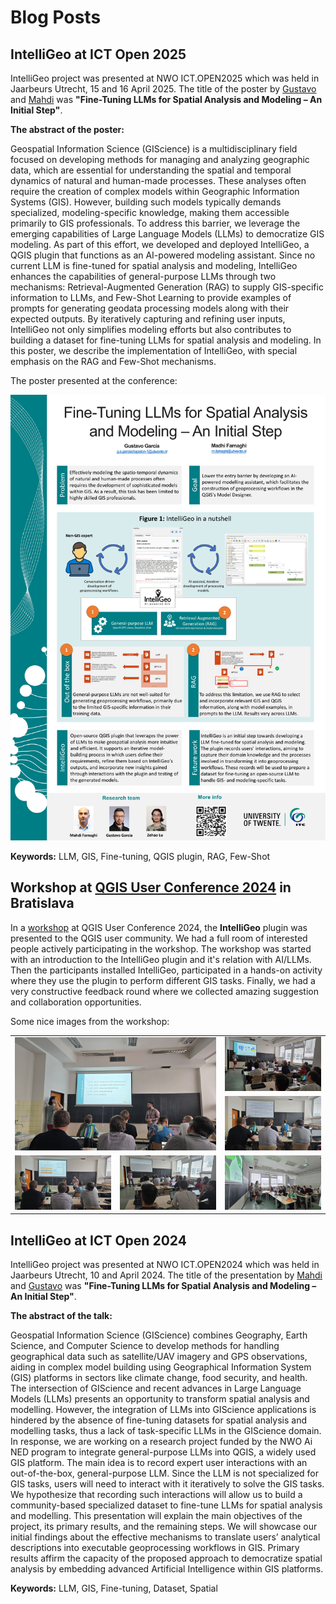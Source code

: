 # Blog Posts

## **IntelliGeo** at ICT Open 2025

IntelliGeo project was presented at NWO ICT.OPEN2025 which was held in Jaarbeurs Utrecht, 15 and 16 April 2025. The title of the poster by [Gustavo]() and [Mahdi]() was **"Fine-Tuning LLMs for Spatial Analysis and Modeling – An Initial Step"**. 

**The abstract of the poster:**

Geospatial Information Science (GIScience) is a multidisciplinary field focused on developing methods for managing and analyzing geographic data, which are essential for understanding the spatial and temporal dynamics of natural and human-made processes. These analyses often require the creation of complex models within Geographic Information Systems (GIS). However, building such models typically demands specialized, modeling-specific knowledge, making them accessible primarily to GIS professionals. To address this barrier, we leverage the emerging capabilities of Large Language Models (LLMs) to democratize GIS modeling. As part of this effort, we developed and deployed IntelliGeo, a QGIS plugin that functions as an AI-powered modeling assistant. Since no current LLM is fine-tuned for spatial analysis and modeling, IntelliGeo enhances the capabilities of general-purpose LLMs through two mechanisms: Retrieval-Augmented Generation (RAG) to supply GIS-specific information to LLMs, and Few-Shot Learning to provide examples of prompts for generating geodata processing models along with their expected outputs. By iteratively capturing and refining user inputs, IntelliGeo not only simplifies modeling efforts but also contributes to building a dataset for fine-tuning LLMs for spatial analysis and modeling. In this poster, we describe the implementation of IntelliGeo, with special emphasis on the RAG and Few-Shot mechanisms.

The poster presented at the conference:

<img src="https://raw.githubusercontent.com/MahdiFarnaghi/intelli_geo/main/docs/img/ICT.Open IntelliGeo Poster.png" alt="ICT.Open 2025 - IntelliGeo Poster" width="600">


**Keywords:** LLM, GIS, Fine-tuning, QGIS plugin, RAG, Few-Shot


## Workshop at [QGIS User Conference 2024](https://uc2024_qgis_sk_) in Bratislava

In a [workshop](https://talks.osgeo.org/qgis-uc2024/talk/DNHKHQ/) at QGIS User Conference 2024, the **IntelliGeo** plugin was presented to the QGIS user community. We had a full room of interested people actively participating in the workshop. The workshop was started with an introduction to the IntelliGeo plugin and it's relation with AI/LLMs. Then the participants installed IntelliGeo, participated in a hands-on activity where they use the plugin to perform different GIS tasks. Finally, we had a very constructive feedback round where we collected amazing suggestion and collaboration opportunities. 

Some nice images from the workshop:

<table>
  <tr>
    <td rowspan="2" colspan="2"><img src="https://raw.githubusercontent.com/MahdiFarnaghi/intelli_geo/main/docs/img/uc2024_qgis_sk_1.jpg" alt="Spanning Image" width="400">
    </td>
    <td><img src="https://raw.githubusercontent.com/MahdiFarnaghi/intelli_geo/main/docs/img/uc2024_qgis_sk_3.jpg" alt="Image 2" width="200">
    </td>
  </tr>
  <tr>
    <td><img src="https://raw.githubusercontent.com/MahdiFarnaghi/intelli_geo/main/docs/img/uc2024_qgis_sk_4.jpg" alt="Image 3" width="200"></td>
  </tr>
  <tr>
    <td><img src="https://raw.githubusercontent.com/MahdiFarnaghi/intelli_geo/main/docs/img/uc2024_qgis_sk_2.jpg" alt="Image 4" width="200"></td>
    <td><img src="https://raw.githubusercontent.com/MahdiFarnaghi/intelli_geo/main/docs/img/uc2024_qgis_sk_5.jpg" alt="Image 5" width="200"></td>
    <td><img src="https://raw.githubusercontent.com/MahdiFarnaghi/intelli_geo/main/docs/img/uc2024_qgis_sk_6.jpg" alt="Image 6" width="200"></td>
  </tr>
</table>


## **IntelliGeo** at ICT Open 2024

IntelliGeo project was presented at NWO ICT.OPEN2024 which was held in Jaarbeurs Utrecht, 10 and April 2024. The title of the presentation by [Mahdi]() and [Gustavo]() was **"Fine-Tuning LLMs for Spatial Analysis and Modeling – An Initial Step"**. 

**The abstract of the talk:**

Geospatial Information Science (GIScience) combines Geography, Earth Science, and Computer Science to develop methods for handling geographical data such as satellite/UAV imagery and GPS observations, aiding in complex model building using Geographical Information System (GIS) platforms in sectors like climate change, food security, and health. The intersection of GIScience and recent advances in Large Language Models (LLMs) presents an opportunity to transform spatial analysis and modelling. However, the integration of LLMs into GIScience applications is hindered by the absence of fine-tuning datasets for spatial analysis and modelling tasks, thus a lack of task-specific LLMs in the GIScience domain. In response, we are working on a research project funded by the NWO Ai NED program to integrate general-purpose LLMs into QGIS, a widely used GIS platform. The main idea is to record expert user interactions with an out-of-the-box, general-purpose LLM. Since the LLM is not specialized for GIS tasks, users will need to interact with it iteratively to solve the GIS tasks. We hypothesize that recording such interactions will allow us to build a community-based specialized dataset to fine-tune LLMs for spatial analysis and modelling. This presentation will explain the main objectives of the project, its primary results, and the remaining steps. We will showcase our initial findings about the effective mechanisms to translate users’ analytical descriptions into executable geoprocessing workflows in GIS. Primary results affirm the capacity of the proposed approach to democratize spatial analysis by embedding advanced Artificial Intelligence within GIS platforms.

**Keywords:** LLM, GIS, Fine-tuning, Dataset, Spatial

